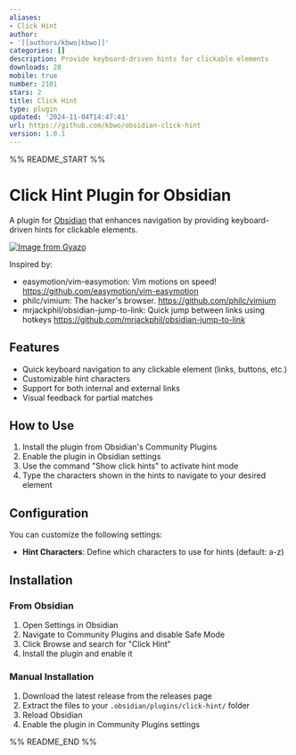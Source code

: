 ```yaml
---
aliases:
- Click Hint
author:
- '[[authors/kbwo|kbwo]]'
categories: []
description: Provide keyboard-driven hints for clickable elements
downloads: 28
mobile: true
number: 2101
stars: 2
title: Click Hint
type: plugin
updated: '2024-11-04T14:47:41'
url: https://github.com/kbwo/obsidian-click-hint
version: 1.0.1
---
```


%% README_START %%

# Click Hint Plugin for Obsidian

A plugin for [Obsidian](https://obsidian.md) that enhances navigation by providing keyboard-driven hints for clickable elements.

[![Image from Gyazo](https://i.gyazo.com/2775763bf630463e268ba20714660786.gif)](https://gyazo.com/2775763bf630463e268ba20714660786)

Inspired by:
- easymotion/vim-easymotion: Vim motions on speed! https://github.com/easymotion/vim-easymotion
- philc/vimium: The hacker's browser. https://github.com/philc/vimium
- mrjackphil/obsidian-jump-to-link: Quick jump between links using hotkeys https://github.com/mrjackphil/obsidian-jump-to-link

## Features

- Quick keyboard navigation to any clickable element (links, buttons, etc.)
- Customizable hint characters
- Support for both internal and external links
- Visual feedback for partial matches

## How to Use

1. Install the plugin from Obsidian's Community Plugins
2. Enable the plugin in Obsidian settings
3. Use the command "Show click hints" to activate hint mode
4. Type the characters shown in the hints to navigate to your desired element

## Configuration

You can customize the following settings:

- **Hint Characters**: Define which characters to use for hints (default: a-z)

## Installation

### From Obsidian

1. Open Settings in Obsidian
2. Navigate to Community Plugins and disable Safe Mode
3. Click Browse and search for "Click Hint"
4. Install the plugin and enable it

### Manual Installation

1. Download the latest release from the releases page
2. Extract the files to your `.obsidian/plugins/click-hint/` folder
3. Reload Obsidian
4. Enable the plugin in Community Plugins settings



%% README_END %%